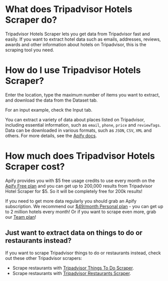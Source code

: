 # What does Tripadvisor Hotels Scraper do?
Tripadvisor Hotels Scraper lets you get data from Tripadvisor fast and easily. If you want to extract hotel data such as emails, addresses, reviews, awards and other information about hotels on Tripadvisor, this is the scraping tool you need.

# How do I use Tripadvisor Hotels Scraper?
Enter the location, type the maximum number of items you want to extract, and download the data from the Dataset tab.

For an input example, check the Input tab.

You can extract a variety of data about places listed on Tripadvisor, including essential information, such as `email`, `phone`, `price` and `reviewTags`. Data can be downloaded in various formats, such as `JSON`, `CSV`, `XML` and others. For more details, see the [Apify docs](https://apify.com/docs).

# How much does Tripadvisor Hotels Scraper cost? 
Apify provides you with $5 free usage credits to use every month on the [Apify Free plan](https://apify.com/pricing) and you can get up to 200,000 results from Tripadvisor Hotel Scraper for $5. So it will be completely free for 200k results!

If you need to get more data regularly you should grab an Apify subscription. We recommend our [$49/month Personal plan](https://apify.com/pricing) - you can get up to 2 million hotels every month! Or if you want to scrape even more, grab our [Team plan](https://apify.com/pricing)!

## Just want to extract data on things to do or restaurants instead?
If you want to scrape Tripadvisor things to do or restaurants instead, check out these other Tripadvisor scrapers:

- Scrape restaurants with [Tripadvisor Things To Do Scraper](https://apify.com/maxcopell/tripadvisor-things-to-do-scraper).
- Scrape restaurants with [Tripadvisor Restaurants Scraper](https://apify.com/maxcopell/tripadvisor-restaurants-scraper).